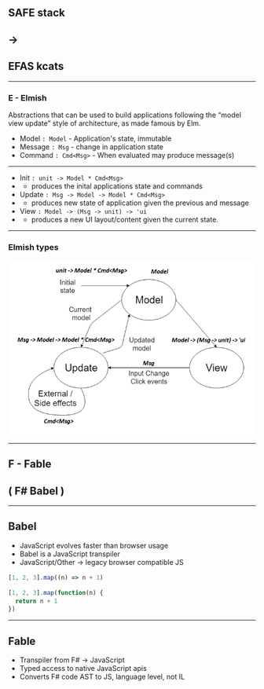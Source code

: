 
## SAFE stack 
## ->
## EFAS kcats

---

### E - Elmish

Abstractions that can be used to build applications following the “model view update” style of architecture, as made famous by Elm.

- Model `: Model` - Application's state, immutable
- Message `: Msg` - change in application state
- Command `: Cmd<Msg>` - When evaluated may produce message(s)

---

- Init `: unit -> Model * Cmd<Msg>`
- - produces the inital applications state and commands
- Update `: Msg -> Model -> Model * Cmd<Msg>`
- - produces new state of application given the previous and message
- View `: Model -> (Msg -> unit) -> 'ui `
- - produces a new UI layout/content given the current state.

---

### Elmish types

![MVU](full-stack-development/assets/img/mvuTypes.png)

---

## F - Fable

## ( F# Babel )

---

## Babel

- JavaScript evolves faster than browser usage
- Babel is a JavaScript transpiler
- JavaScript/Other -> legacy browser compatible JS

```javascript
[1, 2, 3].map((n) => n + 1)
```

```javascript
[1, 2, 3].map(function(n) {
  return n + 1
})
```

---

## Fable

- Transpiler from F# -> JavaScript
- Typed access to native JavaScript apis
- Converts F# code AST to JS, language level, not IL
